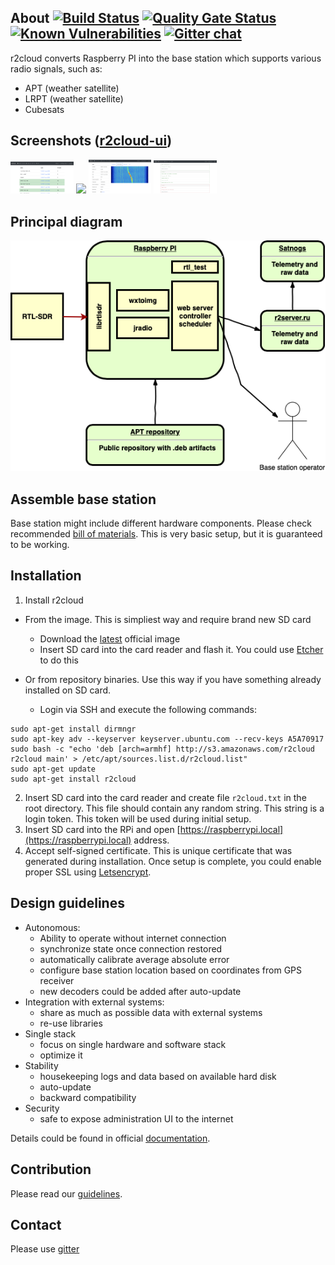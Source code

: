 ## About [![Build Status](https://travis-ci.org/dernasherbrezon/r2cloud.svg?branch=master)](https://travis-ci.org/dernasherbrezon/r2cloud) [![Quality Gate Status](https://sonarcloud.io/api/project_badges/measure?project=ru.r2cloud%3Ar2cloud&metric=alert_status)](https://sonarcloud.io/dashboard?id=ru.r2cloud%3Ar2cloud) [![Known Vulnerabilities](https://snyk.io/test/github/dernasherbrezon/r2cloud/badge.svg)](https://snyk.io/test/github/dernasherbrezon/r2cloud) [![Gitter chat](https://badges.gitter.im/gitterHQ/gitter.png)](https://gitter.im/r2cloud/Lobby)

r2cloud converts Raspberry PI into the base station which supports various radio signals, such as:

  - APT (weather satellite)
  - LRPT (weather satellite)
  - Cubesats 
 
## Screenshots ([r2cloud-ui](https://github.com/dernasherbrezon/r2cloud-ui)) 

<img src="https://github.com/dernasherbrezon/r2cloud/raw/master/docs/screen1.png" width="20%">&nbsp;<img src="https://github.com/dernasherbrezon/r2cloud/raw/master/docs/screen2.png" width="20%">&nbsp;<img src="https://github.com/dernasherbrezon/r2cloud/raw/master/docs/screen3.png" width="20%">&nbsp;<img src="https://github.com/dernasherbrezon/r2cloud/raw/master/docs/screen4.png" width="20%">
 
## Principal diagram

![diagram](docs/diagram.png)

## Assemble base station

Base station might include different hardware components. Please check recommended [bill of materials](https://github.com/dernasherbrezon/r2cloud/wiki/Bill-of-materials). This is very basic setup, but it is guaranteed to be working.

## Installation 

1. Install r2cloud
  - From the image. This is simpliest way and require brand new SD card
    - Download the [latest](https://s3.amazonaws.com/r2cloud/dist/image_2017-12-24-r2cloud-lite.zip) official image
    - Insert SD card into the card reader and flash it. You could use [Etcher](https://etcher.io) to do this
  
  - Or from repository binaries. Use this way if you have something already installed on SD card.
    - Login via SSH and execute the following commands:
    
```
sudo apt-get install dirmngr
sudo apt-key adv --keyserver keyserver.ubuntu.com --recv-keys A5A70917
sudo bash -c "echo 'deb [arch=armhf] http://s3.amazonaws.com/r2cloud r2cloud main' > /etc/apt/sources.list.d/r2cloud.list"
sudo apt-get update
sudo apt-get install r2cloud
```
2. Insert SD card into the card reader and create file ```r2cloud.txt``` in the root directory. This file should contain any random string. This string is a login token. This token will be used during initial setup.
3. Insert SD card into the RPi and open [https://raspberrypi.local](https://raspberrypi.local) address.
4. Accept self-signed certificate. This is unique certificate that was generated during installation. Once setup is complete, you could enable proper SSL using [Letsencrypt](https://letsencrypt.org). 

## Design guidelines

  - Autonomous:
    - Ability to operate without internet connection
    - synchronize state once connection restored
    - automatically calibrate average absolute error
    - configure base station location based on coordinates from GPS receiver
    - new decoders could be added after auto-update
  - Integration with external systems:
    - share as much as possible data with external systems
    - re-use libraries
  - Single stack
    - focus on single hardware and software stack
    - optimize it
  - Stability
    - housekeeping logs and data based on available hard disk
    - auto-update
    - backward compatibility
  - Security
    - safe to expose administration UI to the internet
   
Details could be found in official [documentation](https://github.com/dernasherbrezon/r2cloud/wiki/Features).

## Contribution

Please read our [guidelines](https://github.com/dernasherbrezon/r2cloud/wiki/Contribution).

## Contact

Please use [gitter](https://gitter.im/r2cloud/Lobby)
